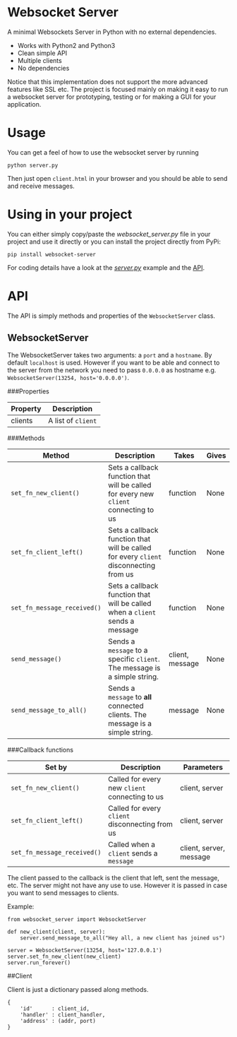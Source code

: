 Websocket Server
=======================

A minimal Websockets Server in Python with no external dependencies.

  * Works with Python2 and Python3
  * Clean simple API
  * Multiple clients
  * No dependencies
  
Notice that this implementation does not support the more advanced features
like SSL etc. The project is focused mainly on making it easy to run a
websocket server for prototyping, testing or for making a GUI for your application.


Usage
=======================
You can get a feel of how to use the websocket server by running

    python server.py
    
Then just open `client.html` in your browser and you should be able to send and receive messages.


Using in your project
=======================
You can either simply copy/paste the *websocket_server.py* file in your project and use it directly
or you can install the project directly from PyPi:

    pip install websocket-server

For coding details have a look at the [*server.py*](https://github.com/Pithikos/python-websocket-server/blob/master/server.py) example and the [API](https://github.com/Pithikos/python-websocket-server#api).


API
=======================

The API is simply methods and properties of the `WebsocketServer` class.

## WebsocketServer

The WebsocketServer takes two arguments: a `port` and a `hostname`.
By default `localhost` is used. However if you want to be able and connect
to the server from the network you need to pass `0.0.0.0` as hostname e.g. `WebsocketServer(13254, host='0.0.0.0')`.

###Properties

| Property | Description          |
|----------|----------------------|
| clients  | A list of `client`   |


###Methods

| Method                      | Description                                                                           | Takes           | Gives |
|-----------------------------|---------------------------------------------------------------------------------------|-----------------|-------|
| `set_fn_new_client()`       | Sets a callback function that will be called for every new `client` connecting to us  | function        | None  |
| `set_fn_client_left()`      | Sets a callback function that will be called for every `client` disconnecting from us | function        | None  |
| `set_fn_message_received()` | Sets a callback function that will be called when a `client` sends a message          | function        | None  |
| `send_message()`            | Sends a `message` to a specific `client`. The message is a simple string.             | client, message | None  |
| `send_message_to_all()`     | Sends a `message` to **all** connected clients. The message is a simple string.       | message         | None  |


###Callback functions

| Set by                      | Description                                       | Parameters              |
|-----------------------------|---------------------------------------------------|-------------------------|
| `set_fn_new_client()`       | Called for every new `client` connecting to us    | client, server          |
| `set_fn_client_left()`      | Called for every `client` disconnecting from us   | client, server          |
| `set_fn_message_received()` | Called when a `client` sends a `message`          | client, server, message |


The client passed to the callback is the client that left, sent the message, etc. The server might not have any use to use. However it is
passed in case you want to send messages to clients.


Example:
````
from websocket_server import WebsocketServer

def new_client(client, server):
	server.send_message_to_all("Hey all, a new client has joined us")

server = WebsocketServer(13254, host='127.0.0.1')
server.set_fn_new_client(new_client)
server.run_forever()
````

##Client

Client is just a dictionary passed along methods.

````
{
	'id'      : client_id,
	'handler' : client_handler,
	'address' : (addr, port)
}
````

